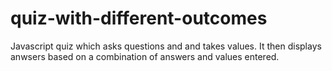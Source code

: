 # quiz-with-different-outcomes
Javascript quiz which asks questions and and takes values. It then displays anwsers based on a combination of answers and values entered.
